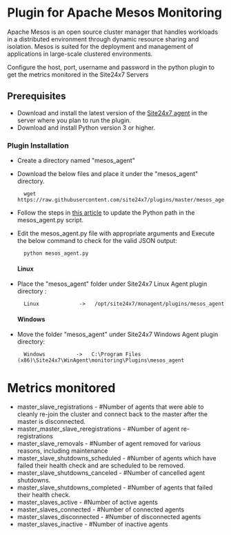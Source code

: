 
Plugin for Apache Mesos Monitoring
==================================

Apache Mesos is an open source cluster manager that handles workloads in a distributed environment through dynamic resource sharing and isolation. Mesos is suited for the deployment and management of applications in large-scale clustered environments.

Configure the host, port, username and password in the python plugin to get the metrics monitored in the Site24x7 Servers


## Prerequisites

- Download and install the latest version of the [Site24x7 agent](https://www.site24x7.com/app/client#/admin/inventory/add-monitor) in the server where you plan to run the plugin. 
- Download and install Python version 3 or higher.


### Plugin Installation  

- Create a directory named "mesos_agent"

- Download the below files and place it under the "mesos_agent" directory.

		wget https://raw.githubusercontent.com/site24x7/plugins/master/mesos_agent/mesos_agent.py

- Follow the steps in [this article](https://support.site24x7.com/portal/en/kb/articles/updating-python-path-in-a-plugin-script-for-linux-servers) to update the Python path in the mesos_agent.py script.

- Edit the mesos_agent.py file with appropriate arguments and Execute the below command to check for the valid JSON output:

		python mesos_agent.py
  #### Linux

- Place the "mesos_agent" folder under Site24x7 Linux Agent plugin directory : 

		Linux             ->   /opt/site24x7/monagent/plugins/mesos_agent

  #### Windows 

- Move the folder "mesos_agent" under Site24x7 Windows Agent plugin directory: 

		Windows          ->   C:\Program Files (x86)\Site24x7\WinAgent\monitoring\Plugins\mesos_agent


Metrics monitored 
=================

- master_slave_registrations - #Number of agents that were able to cleanly re-join the cluster and connect back to the master after the master is disconnected.
- master_master_slave_reregistrations - #Number of agent re-registrations
- master_slave_removals - #Number of agent removed for various reasons, including maintenance
- master_slave_shutdowns_scheduled - #Number of agents which have failed their health check and are scheduled to be removed. 
- master_slave_shutdowns_canceled - #Number of cancelled agent shutdowns. 
- master_slave_shutdowns_completed - #Number of agents that failed their health check.
- master_slaves_active - #Number of active agents
- master_slaves_connected - #Number of connected agents	
- master_slaves_disconnected - #Number of disconnected agents
- master_slaves_inactive - #Number of inactive agents
